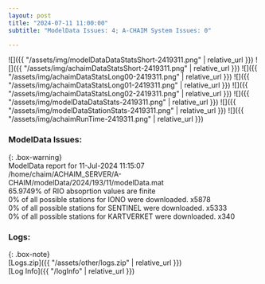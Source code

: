 ```yaml
---
layout: post
title: "2024-07-11 11:00:00"
subtitle: "ModelData Issues: 4; A-CHAIM System Issues: 0"

---
```


![]({{ "/assets/img/modelDataDataStatsShort-2419311.png" | relative_url }})
![]({{ "/assets/img/achaimDataStatsShort-2419311.png" | relative_url }})
![]({{ "/assets/img/achaimDataStatsLong00-2419311.png" | relative_url }})
![]({{ "/assets/img/achaimDataStatsLong01-2419311.png" | relative_url }})
![]({{ "/assets/img/achaimDataStatsLong02-2419311.png" | relative_url }})
![]({{ "/assets/img/modelDataDataStats-2419311.png" | relative_url }})
![]({{ "/assets/img/modelDataStationStats-2419311.png" | relative_url }})
![]({{ "/assets/img/achaimRunTime-2419311.png" | relative_url }})


### ModelData Issues:  
  
{: .box-warning}  
 ModelData report for 11-Jul-2024 11:15:07   
 /home/chaim/ACHAIM_SERVER/A-CHAIM/modelData/2024/193/11/modelData.mat   
 65.9749% of RIO absoprtion values are finite   
 0% of all possible stations for IONO were downloaded. x5878   
 0% of all possible stations for SENTINEL were downloaded. x5333   
 0% of all possible stations for KARTVERKET were downloaded. x340   
  


### Logs:  
  
{: .box-note}  
[Logs.zip]({{ "/assets/other/logs.zip" | relative_url }})  
[Log Info]({{ "/logInfo" | relative_url }})  
